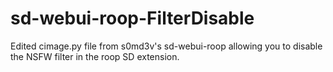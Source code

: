 # sd-webui-roop-FilterDisable
Edited cimage.py file from s0md3v's sd-webui-roop allowing you to disable the NSFW filter in the roop SD extension.
